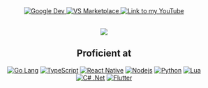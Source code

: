 <div align="center">
  <a href="https://play.google.com/store/apps/developer?id=jp_dev">
    <img alt="Google Dev" src="https://img.shields.io/static/v1?label&message=Google%20Play&style=for-the-badge&logo=googleplay&color=555&logoColor=green" />
  </a>
  <a href="https://marketplace.visualstudio.com/publishers/LightSoulDev">
    <img alt="VS Marketplace" src="https://img.shields.io/static/v1?label&message=VS%20Marketplace&style=for-the-badge&logo=visualstudiocode&color=555&logoColor=007ACC" />
  </a>
  <a href="https://www.youtube.com">
    <img alt="Link to my YouTube" src="https://img.shields.io/youtube/channel/views/UCcAG4EZ50JomfXbFpVa0EGQ?label=%23GameCoding&style=for-the-badge&color=ff4444">
  </a>
<p align="center">
  <br/>
  <a href="https://git.io/typing-svg"><img src="https://readme-typing-svg.herokuapp.com/?lines=Senior%20Fullstack%20developer;6%2B%20years%20of%20commercial%20experience&font=Fira%20Code&center=true&width=480&height=45&color=2088FF&vCenter=true&size=22&bold=true"></a>
</p>
  
<!--   [![Top Langs](https://github-readme-stats.vercel.app/api/top-langs/?username=lightsouldev&layout=compact&exclude_repo=old-unity-rpg&theme=apprentice)](https://github.com/lightsouldev/github-readme-stats) -->
  
<div align="center">
<!-- <h2><b>Get in touch with me</b></h2>
<a href="https://www.instagram.com/noorik_prajapati/">
    <img alt="link to my Instagram" src="https://img.shields.io/static/v1?label&message=@noorik_prajapati&color=555&style=for-the-badge&logo=instagram&logoColor=DC6782" />
</a>
<a href="mailto:nurzhan.k@lightsoul.dev">
    <img alt="link to send me an email" src="https://img.shields.io/static/v1?label&message=nurzhan.k@lightsoul.dev&style=for-the-badge&logo=gmail.com&color=555&logoColor=007ACC" />
</a> -->
<!-- https://www.linkedin.com/in/lightsouldev/ -->
<!-- </br> -->

<!-- [![Nurzhan's github activity graph](https://activity-graph.herokuapp.com/graph?username=lightSoulDev&theme=gotham)](https://github.com/ashutosh00710/github-readme-activity-graph) -->
<!-- [![Top Langs](https://github-readme-stats.vercel.app/api/top-langs/?username=lightSoulDev&langs_count=6&layout=compact&theme=gotham)](https://github.com/anuraghazra/github-readme-stats)  -->

<h2><b>Proficient at</b></h2>
<p>
    <a href="https://go.dev/doc/"><img alt="Go Lang" src="https://img.shields.io/badge/-Go_lang-555?style=for-the-badge&logo=go&logoColor=007ACC" /></a>
    <a href="https://www.typescriptlang.org/docs/"><img alt="TypeScript" src="https://img.shields.io/badge/-TypeScript-555?style=for-the-badge&logo=typescript&logoColor=007ACC" /></a>
    <a href="https://reactnative.dev/docs/getting-started"><img alt="React Native" src="https://img.shields.io/badge/-React_%2F_React_Native-555?style=for-the-badge&logo=react&logoColor=61DAFB" /></a>
    <a href="https://nodejs.org/en/docs/"><img alt="Nodejs" src="https://img.shields.io/badge/-Nodejs-555?style=for-the-badge&logo=Node.js&logoColor=13aa52" /></a>
    <a href="https://docs.python.org/3/"><img alt="Python" src="https://img.shields.io/badge/-Python-555?style=for-the-badge&logo=python&logoColor=007ACC" /></a>
    <a href="https://www.lua.org/docs.html"><img alt="Lua" src="https://img.shields.io/badge/-Lua-555?style=for-the-badge&logo=lua&logoColor=2088FF" />
    <a href="https://docs.microsoft.com/en-us/dotnet/csharp/"><img alt="C# .Net" src="https://img.shields.io/badge/-C%23_%2ENet-555?style=for-the-badge&logo=microsoft&logoColor=6264A7" /></a>
    <a href="https://flutter.dev"><img alt="Flutter" src="https://img.shields.io/badge/-Flutter-555?style=for-the-badge&logo=flutter&logoColor=2088FF" />
</p>
</div>
